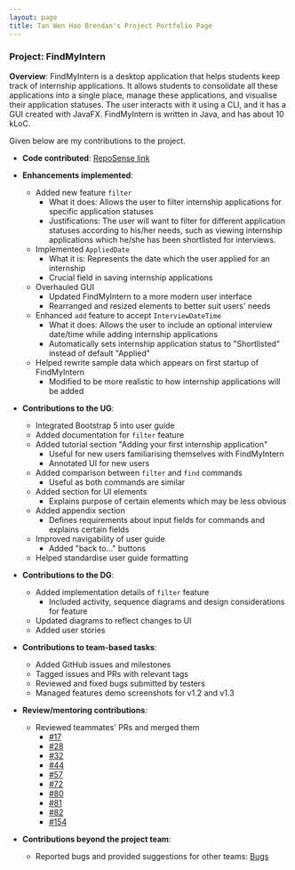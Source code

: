 ```yaml
---
layout: page
title: Tan Wen Hao Brendan's Project Portfolio Page
---
```


### Project: FindMyIntern

**Overview**: FindMyIntern is a desktop application that helps students keep track of internship applications. It allows students to consolidate all these applications into a single place, manage these applications, and visualise their application statuses. The user interacts with it using a CLI, and it has a GUI created with JavaFX. FindMyIntern is written in Java, and has about 10 kLoC.

Given below are my contributions to the project.

* **Code contributed**: [RepoSense link](https://nus-cs2103-ay2223s1.github.io/tp-dashboard/?search=nerbnerb&breakdown=true)

* **Enhancements implemented**:
  * Added new feature `filter`
    * What it does: Allows the user to filter internship applications for specific application statuses
    * Justifications: The user will want to filter for different application statuses according to his/her needs, such as viewing internship applications which he/she has been shortlisted for interviews.
  * Implemented `AppliedDate`
    * What it is: Represents the date which the user applied for an internship
    * Crucial field in saving internship applications
  * Overhauled GUI
    * Updated FindMyIntern to a more modern user interface
    * Rearranged and resized elements to better suit users' needs
  * Enhanced `add` feature to accept `InterviewDateTime`
    * What it does: Allows the user to include an optional interview date/time while adding internship applications
    * Automatically sets internship application status to "Shortlisted" instead of default "Applied"
  * Helped rewrite sample data which appears on first startup of FindMyIntern
    * Modified to be more realistic to how internship applications will be added

* **Contributions to the UG**:
  * Integrated Bootstrap 5 into user guide
  * Added documentation for `filter` feature
  * Added tutorial section "Adding your first internship application"
    * Useful for new users familiarising themselves with FindMyIntern
    * Annotated UI for new users
  * Added comparison between `filter` and `find` commands
    * Useful as both commands are similar
  * Added section for UI elements
    * Explains purpose of certain elements which may be less obvious
  * Added appendix section
    * Defines requirements about input fields for commands and explains certain fields
  * Improved navigability of user guide
    * Added "back to..." buttons
  * Helped standardise user guide formatting

* **Contributions to the DG**:
  * Added implementation details of `filter` feature
    * Included activity, sequence diagrams and design considerations for feature
  * Updated diagrams to reflect changes to UI
  * Added user stories

* **Contributions to team-based tasks**:
  * Added GitHub issues and milestones
  * Tagged issues and PRs with relevant tags
  * Reviewed and fixed bugs submitted by testers
  * Managed features demo screenshots for v1.2 and v1.3

* **Review/mentoring contributions**:
  * Reviewed teammates' PRs and merged them
    * [#17](https://github.com/AY2223S1-CS2103T-T14-1/tp/pull/17)
    * [#28](https://github.com/AY2223S1-CS2103T-T14-1/tp/pull/28)
    * [#32](https://github.com/AY2223S1-CS2103T-T14-1/tp/pull/32)
    * [#44](https://github.com/AY2223S1-CS2103T-T14-1/tp/pull/44)
    * [#57](https://github.com/AY2223S1-CS2103T-T14-1/tp/pull/57)
    * [#72](https://github.com/AY2223S1-CS2103T-T14-1/tp/pull/72)
    * [#80](https://github.com/AY2223S1-CS2103T-T14-1/tp/pull/80)
    * [#81](https://github.com/AY2223S1-CS2103T-T14-1/tp/pull/81)
    * [#82](https://github.com/AY2223S1-CS2103T-T14-1/tp/pull/82)
    * [#154](https://github.com/AY2223S1-CS2103T-T14-1/tp/pull/154)

* **Contributions beyond the project team**:
  * Reported bugs and provided suggestions for other teams: [Bugs](https://github.com/nerbnerb/ped/issues)
